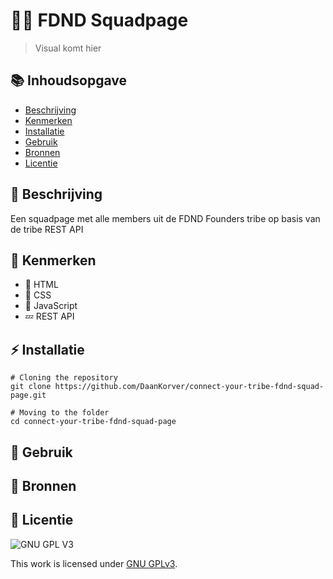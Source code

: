 # 👨‍🎓 FDND Squadpage
> Visual komt hier

## 📚 Inhoudsopgave

  * [Beschrijving](#beschrijving)
  * [Kenmerken](#kenmerken)
  * [Installatie](#installatie)
  * [Gebruik](#gebruik)
  * [Bronnen](#bronnen)
  * [Licentie](#licentie)

## 📃 Beschrijving
Een squadpage met alle members uit de FDND Founders tribe op basis van de tribe REST API

## 🔮 Kenmerken
* 📙 HTML
* 📘 CSS
* 🚀 JavaScript
* 💤 REST API

## ⚡ Installatie
```
# Cloning the repository
git clone https://github.com/DaanKorver/connect-your-tribe-fdnd-squad-page.git

# Moving to the folder
cd connect-your-tribe-fdnd-squad-page
```

## 📱 Gebruik

## 🍱 Bronnen


## 🎫 Licentie

![GNU GPL V3](https://www.gnu.org/graphics/gplv3-127x51.png)

This work is licensed under [GNU GPLv3](./LICENSE).
